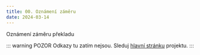 ```yaml
---
title: 00. Oznámení záměru
date: 2024-03-14
---
```


<PBlogHeader>
Oznámení záměru překladu
</PBlogHeader>

::: warning POZOR
Odkazy tu zatím nejsou. Sleduj [hlavní stránku](/) projektu.
:::
